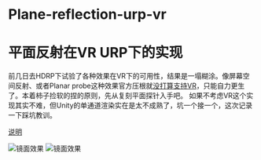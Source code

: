# Plane-reflection-urp-vr 
# 平面反射在VR URP下的实现
前几日去HDRP下试验了各种效果在VR下的可用性，结果是一塌糊涂。像屏幕空间反射、或者Planar probe这种效果官方压根就[没打算支持VR](https://issuetracker.unity3d.com/issues/xr-hdrp-planar-reflection-probes-reflection-is-misaligned-for-both-eyes-when-vr-is-enabled)，只能自力更生了。本着柿子捡软的捏的原则，先从复刻平面探针入手吧。
如果不考虑VR这个实现其实不难，但Unity的单通道渲染实在是太不成熟了，坑一个接一个，这次记录一下踩坑教训。

[说明](https://kuanmi.top/2022/07/01/Plane-reflection-in-VR-URP/)

![镜面效果](https://kuanmi.top/images/mirror05.png)
![镜面效果](https://kuanmi.top/images/mirror04.png)

